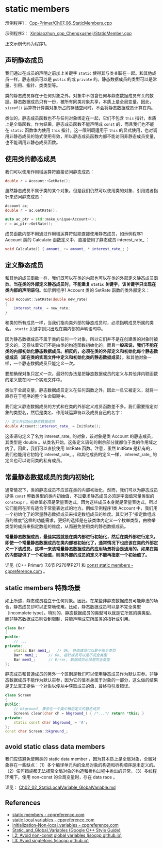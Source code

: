 # static members

示例程序1： [Cpp-Primer/Ch07_06_StaticMembers.cpp](https://github.com/ltimaginea/Cpp-Primer/blob/main/CppPrimer/Content/Ch07_Class/Ch07_06_StaticMembers.cpp)

示例程序2： [Xinbiaozhun_cpp_Chengxusheji/StaticMember.cpp](https://github.com/ltimaginea/Xinbiaozhun_cpp_Chengxusheji/blob/master/XinBiaoZhun_Cpp/Chapter3_Constructor_Destructor/StaticMember.cpp) 

正文示例代码为程序1。

## 声明静态成员

我们通过在成员的声明之前加上关键字 `static` 使得其与类关联在一起。和其他成员一样，静态成员可以是 `public` 的或 `private` 的。静态数据成员的类型可以是常量、引用、指针、类类型等。

类的静态成员存在于任何对象之外，对象中不包含任何与静态数据成员有关的数据。静态数据成员只有一份，被所有同类对象共享，本质上是全局变量。因此， `sizeof()` 运算符计算类对象所占的存储空间时，不会将静态数据成员计算在内。

类似的，静态成员函数也不与任何对象绑定在一起，它们不包含 `this` 指针，本质上是全局函数。作为结果，静态成员函数不能声明成 `const` 的，而且我们也不能在 `static` 函数体内使用 `this` 指针。这一限制既适用于 `this` 的显式使用，也对调用非静态成员的隐式使用有效，所以静态成员函数内部不能访问非静态成员变量，也不能调用非静态成员函数。

## 使用类的静态成员

我们可以使用作用域运算符直接访问静态成员：

```cpp
double r = Account::GetRate();
```

虽然静态成员不属于类的某个对象，但是我们仍然可以使用类的对象、引用或者指针来访问静态成员：

```cpp
Account ac;
double r = ac.GetRate();

auto ac_ptr = std::make_unique<Account>();
r = ac_ptr->GetRate();
```

成员函数内部不用通过作用域运算符就能直接使用静态成员，如示例程序1 Account 类的 Calculate 函数定义中，直接使用了静态成员 interest_rate_ ：

```cpp
void Calculate() { amount_ += amount_ * interest_rate_; }
```

## 定义静态成员

和其他的成员函数一样，我们既可以在类的内部也可以在类的外部定义静态成员函数。**当在类的外部定义静态成员时，不能重复 `static` 关键字，该关键字只出现在类内部的声明语句**。如示例程序1 Account 类的 SetRate 函数的类外部定义：

```cpp
void Account::SetRate(double new_rate)
{
	interest_rate_ = new_rate;
}
```

和类的所有成员一样，当我们指向类外部的静态成员时，必须指明成员所属的类名。 `static` 关键字则只出现在类内部的声明语句中。 

因为静态数据成员不属于类的任何一个对象，所以它们并不是在创建类的对象时被定义的。这意味着它们不是由类的构造函数初始化的。而且**一般来说，我们不能在类的内部初始化静态数据成员。相反的，必须在类的外部定义和初始化每个静态数据成员（即在类的实现文件中定义和初始化类的静态数据成员）**。和其他对象一样，一个静态数据成员只能定义一次。 

要想确保对象只定义一次，最好的办法是把静态数据成员的定义与其他非内联函数的定义放在同一个实现文件中。

类似于全局变量，静态数据成员定义在任何函数之外。因此一旦它被定义，就将一直存在于程序的整个生命周期中。 

我们定义静态数据成员的方式和在类的外部定义成员函数差不多。我们需要指定对象的类型名，然后是类名、作用域运算符以及成员自己的名字：

```cpp
// 定义并初始化静态数据成员
double Account::interest_rate_ = InitRate();
```

这条语句定义了名为 interest_rate_ 的对象，该对象是类 Account 的静态成员，其类型是 double 。从类名开始，这条定义语句的剩余部分就都位于类的作用域之内了。因此，我们可以直接使用 InitRate 函数。注意，虽然 InitRate 是私有的，我们也能用它初始化 interest_rate_ 。和其他成员的定义一样， interest_rate_ 的定义也可以访问类的私有成员。 

## 常量静态数据成员的类内初始化

通常情况下，类的静态成员不应该在类的内部初始化。然而，我们可以为静态成员提供 `const` 整数类型的类内初始值，不过要求静态成员必须是字面值常量类型的 `constexpr` 。初始值必须是常量表达式，因为这些成员本身就是常量表达式，所以它们能用在所有适合于常量表达式的地方。例如示例程序1类 Account 中，我们用一个初始化了的常量静态数据成员来指定数组成员的维度。其实对于“指定数组成员的维度”这样的功能需求，更好的选择是在该类体内定义一个枚举类型，由枚举类型的成员来指定数组的维度，从而避免使用类的静态数据成员。

**常量静态数据成员，最佳实践就是在类内部进行初始化，然后在类外部进行定义。即使一个常量静态数据成员在类内部被初始化了，通常情况下也应该在类的外部定义一下该成员，这样一来该常量静态数据成员的应用场景将会是通用的。如果在类的内部提供了一个初始值，则类外部的成员的定义不能再指定一个初始值了。**

详见《C++ Primer》7.6节 P270至P271 和 [const static members - cppreference.com](https://en.cppreference.com/w/cpp/language/static#Constant_static_members) 。

## static members 特殊场景

如上所述，静态成员独立于任何对象。因此，在某些非静态数据成员可能非法的场合，静态成员却可以正常地使用。比如，静态数据成员可以是不完全类型（incomplete type）。特别的，静态数据成员的类型可以就是它所属的类类型。而非静态数据成员则受到限制，只能声明成它所属类的指针或引用。

```cpp
class Bar
{
public:
	// ...
private:
	static Bar mem1_;	// Ok, 静态成员可以是不完全类型
	Bar* mem2_;		// Ok, 指针成员可以是不完全类型
	Bar mem3_;		// Error, 数据成员必须是完全类型
};
```

静态成员和普通成员的另外一个区别是我们可以使用静态成员作为默认实参。非静态数据成员不能作为默认实参，因为它的值本身属于对象的一部分，这么做的结果是无法真正提供一个对象以便从中获取成员的值，最终将引发错误。

```cpp
class Screen
{
public:
	// bkground_ 表示在一个类中稍后定义的静态成员
	Screen& clear(char ch = bkground_) { /*...*/ return *this; }
private:
	static const char bkground_ = 'A';
};
const char Screen::bkground_;
```

## avoid static class data members

我们应该避免使用类的 static data member ，因为其本质上是全局对象，全局对象存在一些缺点：（1）多个编译单元内的全局对象的构造和析构顺序是未定义的。（2）任何措施都无法捕获全局对象的构造和析构过程中抛出的异常。（3）多线程环境下，使用 non-const 的全局变量时，存在 data race 。

详见： [Ch02_02_StaticLocalVariable_GlobalVariable.md](../Ch02_VariablesAndBasicTypes/Ch02_02_StaticLocalVariable_GlobalVariable.md)

## References

- [static members - cppreference.com](https://en.cppreference.com/w/cpp/language/static)
- [static local variables - cppreference.com](https://en.cppreference.com/w/cpp/language/storage_duration#Static_local_variables)
- [Initialization-Non-local_variables - cppreference.com](https://en.cppreference.com/w/cpp/language/initialization#Non-local_variables)
- [Static_and_Global_Variables (Google C++ Style Guide)](https://google.github.io/styleguide/cppguide.html#Static_and_Global_Variables)
- [I.2: Avoid non-const global variables (isocpp.github.io)](http://isocpp.github.io/CppCoreGuidelines/CppCoreGuidelines#Ri-global)
- [I.3: Avoid singletons (isocpp.github.io)](http://isocpp.github.io/CppCoreGuidelines/CppCoreGuidelines#Ri-singleton)

